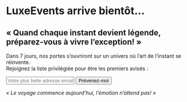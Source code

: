# LuxeEvents arrive bientôt…

## « Quand chaque instant devient légende, préparez-vous à vivre l’exception! »

Dans 7 jours, nos portes s’ouvriront sur un univers où l’art de l’instant se réinvente.  
Rejoignez la liste privilégiée pour être les premiers avisés :  
  
<form action="https://api.ton-strapi.io/notify" method="POST">
  <input type="email" name="email" placeholder="Votre plus belle adresse email" required />
  <button type="submit">Prévenez-moi</button>
</form>

<p><em>« Le voyage commence aujourd’hui, l’émotion n’attend pas! »</em></p>
